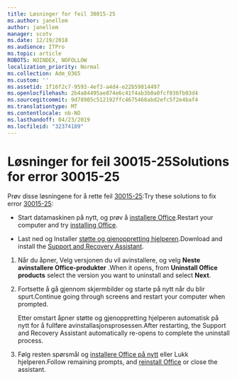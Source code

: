 ```yaml
---
title: Løsninger for feil 30015-25
ms.author: janellem
author: janellem
manager: scotv
ms.date: 12/19/2018
ms.audience: ITPro
ms.topic: article
ROBOTS: NOINDEX, NOFOLLOW
localization_priority: Normal
ms.collection: Adm_O365
ms.custom: ''
ms.assetid: 1f16f2c7-9593-4ef3-a4d4-e22b59814497
ms.openlocfilehash: 2b4a84495ae874e6c41f4ab3b0a0fcf036fb03d4
ms.sourcegitcommit: 9d78905c512192ffc4675468abd2efc5f2e4baf4
ms.translationtype: MT
ms.contentlocale: nb-NO
ms.lasthandoff: 04/23/2019
ms.locfileid: "32374189"
---
```

# <a name="solutions-for-error-30015-25"></a><span data-ttu-id="ad0de-102">Løsninger for feil 30015-25</span><span class="sxs-lookup"><span data-stu-id="ad0de-102">Solutions for error 30015-25</span></span>

<span data-ttu-id="ad0de-103">Prøv disse løsningene for å rette feil [30015-25](https://support.office.com/article/d5df89a9-0507-4b4c-92f9-22f457e630aa?wt.mc_id=Alchemy_ClientDIA):</span><span class="sxs-lookup"><span data-stu-id="ad0de-103">Try these solutions to fix error [30015-25](https://support.office.com/article/d5df89a9-0507-4b4c-92f9-22f457e630aa?wt.mc_id=Alchemy_ClientDIA):</span></span>
  
- <span data-ttu-id="ad0de-104">Start datamaskinen på nytt, og prøv å [installere Office](https://portal.office.com/OLS/MySoftware.aspx).</span><span class="sxs-lookup"><span data-stu-id="ad0de-104">Restart your computer and try [installing Office](https://portal.office.com/OLS/MySoftware.aspx).</span></span>
    
- <span data-ttu-id="ad0de-105">Last ned og Installer [støtte og gjenoppretting hjelperen](https://aka.ms/SARA-OfficeUninstall-Alchemy).</span><span class="sxs-lookup"><span data-stu-id="ad0de-105">Download and install the [Support and Recovery Assistant](https://aka.ms/SARA-OfficeUninstall-Alchemy).</span></span>
    
1. <span data-ttu-id="ad0de-106">Når du åpner, Velg versjonen du vil avinstallere, og velg **Neste** **avinstallere Office-produkter** .</span><span class="sxs-lookup"><span data-stu-id="ad0de-106">When it opens, from **Uninstall Office products** select the version you want to uninstall and select **Next**.</span></span> 
    
2. <span data-ttu-id="ad0de-107">Fortsette å gå gjennom skjermbilder og starte på nytt når du blir spurt.</span><span class="sxs-lookup"><span data-stu-id="ad0de-107">Continue going through screens and restart your computer when prompted.</span></span>
    
    <span data-ttu-id="ad0de-108">Etter omstart åpner støtte og gjenoppretting hjelperen automatisk på nytt for å fullføre avinstallasjonsprosessen.</span><span class="sxs-lookup"><span data-stu-id="ad0de-108">After restarting, the Support and Recovery Assistant automatically re-opens to complete the uninstall process.</span></span>
    
3. <span data-ttu-id="ad0de-109">Følg resten spørsmål og [installere Office på nytt](https://portal.office.com/OLS/MySoftware.aspx) eller Lukk hjelperen.</span><span class="sxs-lookup"><span data-stu-id="ad0de-109">Follow remaining prompts, and [reinstall Office](https://portal.office.com/OLS/MySoftware.aspx) or close the assistant.</span></span> 
    

